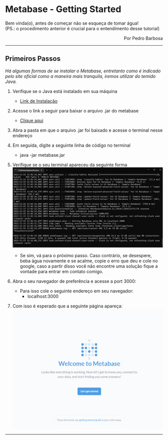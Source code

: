 # Metabase - Getting Started
Bem vinda(o), antes de começar não se esqueça de tomar água!<br>
(PS.: o procedimento anterior é crucial para o entendimento desse tutorial)
<div dir="rtl">Por Pedro Barbosa</div>

---

## Primeiros Passos

_Há algumas formas de se instalar o Metabase, entretanto como é indicado pelo site oficial como a maneira mais tranquila, iremos utilizar do temido Java._

1. Verifique se o Java está instalado em sua máquina
	- [Link de Instalação]([https://www.java.com/download/ie_manual.jsp](https://adoptium.net/download/))

2. Acesse o link a seguir para baixar o arquivo .jar do metabase
	- [Clique aqui](https://www.metabase.com/start/oss/jar)

3. Abra a pasta em que o arquivo .jar foi baixado e acesse o terminal nesse endereço

5. Em seguida, digite a seguinte linha de código no terminal
	- java -jar metabase.jar

6. Verifique se o seu terminal apareceu da seguinte forma
![Pasted image 20221123122912.png](https://github.com/pedrobarbosaocb/RepositorioTeste/blob/main/docs/img/Pasted%20image%2020221123122912.png?raw=true)
	- Se sim, vá para o próximo passo. Caso contrário, se desespere, beba água novamente e se acalme, copie o erro que deu e cole no google, caso a partir disso você não encontre uma solução fique a vontade para entrar em contato comigo.

6. Abra o seu navegador de preferência e acesse a port 3000:
	- Para isso cole o seguinte endereço em seu navegador:
		- localhost:3000

7. Com isso é esperado que a seguinte página apareça:
![Pasted image 20221123123632.png](https://github.com/pedrobarbosaocb/RepositorioTeste/blob/main/docs/img/Pasted%20image%2020221123123632.png?raw=true)
---

